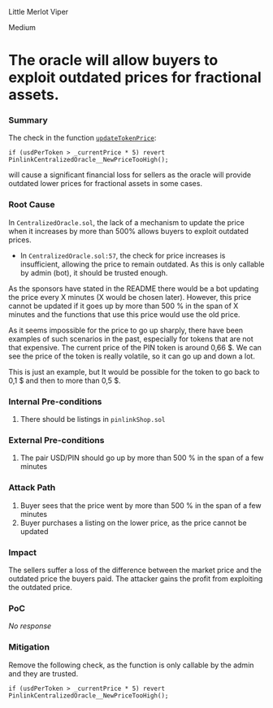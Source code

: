 Little Merlot Viper

Medium

# The oracle will allow buyers to exploit outdated prices for fractional assets.

### Summary

The check in the function [`updateTokenPrice`](https://github.com/sherlock-audit/2025-03-pinlink-rwa-tokenized-depin-marketplace/blob/main/marketplace-contracts/src/oracles/CentralizedOracle.sol#L57):
```solidity
if (usdPerToken > _currentPrice * 5) revert PinlinkCentralizedOracle__NewPriceTooHigh();
```
will cause a significant financial loss for sellers as the oracle will provide outdated lower prices for fractional assets in some cases.

### Root Cause

In `CentralizedOracle.sol`, the lack of a mechanism to update the price when it increases by more than 500% allows buyers to exploit outdated prices.

- In `CentralizedOracle.sol:57`, the check for price increases is insufficient, allowing the price to remain outdated. As this is only callable by admin (bot), it should be trusted enough.

As the sponsors have stated in the README there would be a bot updating the price every X minutes (X would be chosen later). However, this price cannot be updated if it goes up by more than 500 % in the span of X minutes and the functions that use this price would use the old price. 

As it seems impossible for the price to go up sharply, there have been examples of such scenarios in the past, especially for tokens that are not that expensive. The current price of the PIN token is around 0,66 $. We can see the price of the token is really volatile, so it can go up and down a lot. 

This is just an example, but It would be possible for the token to go back to 0,1 $ and then to more than 0,5 $.

### Internal Pre-conditions

1. There should be listings in `pinlinkShop.sol`

### External Pre-conditions

1. The pair USD/PIN should go up by more than 500 % in the span of a few minutes

### Attack Path

1. Buyer sees that the price went by more than 500 % in the span of a few minutes
2. Buyer purchases a listing on the lower price, as the price cannot be updated

### Impact

The sellers suffer a loss of the difference between the market price and the outdated price the buyers paid. The attacker gains the profit from exploiting the outdated price.

### PoC

_No response_

### Mitigation

Remove the following check, as the function is only callable by the admin and they are trusted.

```solidity
if (usdPerToken > _currentPrice * 5) revert PinlinkCentralizedOracle__NewPriceTooHigh();
```